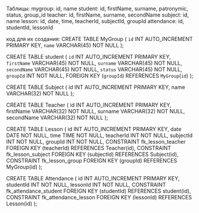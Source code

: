 Таблицы:
mygroup: id, name
student: id, firstName, surname, patronymic, status, group_id
teacher: id, firstName, surname, secondName
subject: id, name
lesson: id, date, time, teacherId, subjectId, groupId
attendance: id, studentId, lessonId

код для их создания:
CREATE TABLE MyGroup (
    `id` INT AUTO_INCREMENT PRIMARY KEY,
    `name` VARCHAR(45) NOT NULL
);

CREATE TABLE student (
    `id` INT AUTO_INCREMENT PRIMARY KEY,
    `firstName` VARCHAR(45) NOT NULL,
    `surname` VARCHAR(45) NOT NULL,
    `secondName` VARCHAR(45) NOT NULL,
    `status` VARCHAR(45) NOT NULL,
    `groupId` INT NOT NULL,
    FOREIGN KEY (`groupId`) REFERENCES `MyGroup`(`id`)
);

CREATE TABLE Subject (
    id INT AUTO_INCREMENT PRIMARY KEY,
    name VARCHAR(32) NOT NULL
);

CREATE TABLE Teacher (
    id INT AUTO_INCREMENT PRIMARY KEY,
    firstName VARCHAR(32) NOT NULL,
    surname VARCHAR(32) NOT NULL,
    secondName VARCHAR(32) NOT NULL
);

CREATE TABLE Lesson (
    id INT AUTO_INCREMENT PRIMARY KEY,
    date DATE NOT NULL,
    time TIME NOT NULL,
    teacherId INT NOT NULL,
    subjectId INT NOT NULL,
    groupId INT NOT NULL,
    CONSTRAINT fk_lesson_teacher FOREIGN KEY (teacherId) REFERENCES Teacher(id),
    CONSTRAINT fk_lesson_subject FOREIGN KEY (subjectId) REFERENCES Subject(id),
    CONSTRAINT fk_lesson_group FOREIGN KEY (groupId) REFERENCES MyGroup(id)
);

CREATE TABLE Attendance (
    id INT AUTO_INCREMENT PRIMARY KEY,
    studentId INT NOT NULL,
    lessonId INT NOT NULL,
    CONSTRAINT fk_attendance_student FOREIGN KEY (studentId) REFERENCES student(id),
    CONSTRAINT fk_attendance_lesson FOREIGN KEY (lessonId) REFERENCES Lesson(id)
);
